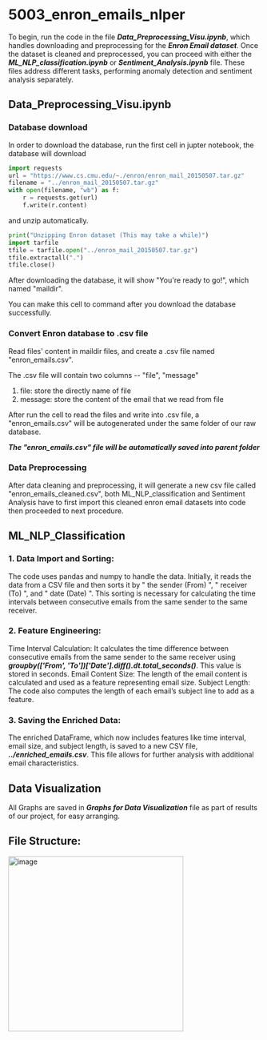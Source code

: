 # 5003_enron_emails_nlper

To begin, run the code in the file ***Data_Preprocessing_Visu.ipynb***, which handles downloading and preprocessing for the ***Enron Email dataset***. Once the dataset is cleaned and preprocessed, you can proceed with either the ***ML_NLP_classification.ipynb*** or ***Sentiment_Analysis.ipynb*** file. These files address different tasks, performing anomaly detection and sentiment analysis separately.

## Data_Preprocessing_Visu.ipynb
### Database download

In order to download the database, run the first cell in jupter notebook, the database will download
```python
import requests
url = "https://www.cs.cmu.edu/~./enron/enron_mail_20150507.tar.gz"
filename = "../enron_mail_20150507.tar.gz"
with open(filename, "wb") as f:
    r = requests.get(url)
    f.write(r.content)
```
and unzip automatically.
```python
print("Unzipping Enron dataset (This may take a while)")
import tarfile
tfile = tarfile.open("../enron_mail_20150507.tar.gz")
tfile.extractall(".")
tfile.close()
```
After downloading the database, it will show "You're ready to go!", which named "maildir".

You can make this cell to command after you download the database successfully.

### Convert Enron database to .csv file

Read files' content in maildir files, and create a .csv file named "enron_emails.csv".

The .csv file will contain two columns -- "file", "message"

1. file: store the directly name of file
2. message: store the content of the email that we read from file

After run the cell to read the files and write into .csv file, a "enron_emails.csv" will be autogenerated under the same folder of our raw database.

**_The "enron_emails.csv" file will be automatically saved into parent folder_**

### Data Preprocessing

After data cleaning and preprocessing, it will generate a new csv file called "enron_emails_cleaned.csv", both ML_NLP_classification and Sentiment Analysis have to first import this cleaned enron email datasets into code then proceeded to next procedure.

## ML_NLP_Classification

### 1. Data Import and Sorting: 

The code uses pandas and numpy to handle the data. Initially, it reads the data from a CSV file and then sorts it by " the sender (From) ", " receiver (To) ", and " date (Date) ". This sorting is necessary for calculating the time intervals between consecutive emails from the same sender to the same receiver.

### 2. Feature Engineering:

Time Interval Calculation: It calculates the time difference between consecutive emails from the same sender to the same receiver using ***groupby(['From', 'To'])['Date'].diff().dt.total_seconds()***. This value is stored in seconds.
Email Content Size: The length of the email content is calculated and used as a feature representing email size.
Subject Length: The code also computes the length of each email’s subject line to add as a feature.

### 3. Saving the Enriched Data: 

The enriched DataFrame, which now includes features like time interval, email size, and subject length, is saved to a new CSV file, ***../enriched_emails.csv***. This file allows for further analysis with additional email characteristics.

## Data Visualization 

All Graphs are saved in ***Graphs for Data Visualization*** file as part of results of our project, for easy arranging. 

## File Structure:

<img width="350" alt="image" src="https://github.com/user-attachments/assets/b70d879b-1e89-4a57-a8a7-d2daa7873403">



